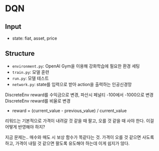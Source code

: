 # DQN

## Input
- state: fiat, asset, price

## Structure
- `environment.py`: OpenAI Gym을 이용해 강화학습에 필요한 환경 세팅
- `train.py`: 모델 훈련
- `run.py`: 모델 테스트
- `network.py`: state를 입력으로 받아 action을 출력하는 인공신경망

DiscreteEnv reward를 수익금으로 변경, 파산시 페널티 -100에서 -1000으로 변경
DiscreteEnv reward를 비율로 변경
- reward = (current_value - previous_value) / current_value

리워드는 기본적으로 가격이 내려갈 것 같을 때 팔고, 오를 것 같을 때 사야 한다.
이걸 어떻게 반영해야 하지?

지금 문제는.. 매수와 매도 시 보상 함수가 똑같다는 것.
가격이 오를 것 같으면 사도록 하고, 가격이 내릴 것 같으면 팔도록 유도해야 하는데 이게 쉽지가 않다.

